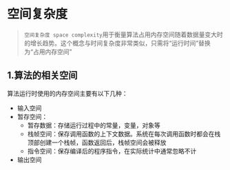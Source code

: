 # 空间复杂度

> `空间复杂度 space complexity`用于衡量算法占用内存空间随着数据量变大时的增长趋势。这个概念与时间复杂度非常类似，只需将“运行时间”替换为“占用内存空间”



## 1.算法的相关空间

算法运行时使用的内存空间主要有以下几种：

* 输入空间
* 暂存空间：
  * 暂存数据：存储运行过程中的常量，变量，对象等
  * 栈帧空间：保存调用函数的上下文数据。系统在每次调用函数时都会在栈顶部创建一个栈帧，函数返回后，栈帧空间会被释放
  * 指令空间：保存编译后的程序指令，在实际统计中通常忽略不计
* 输出空间